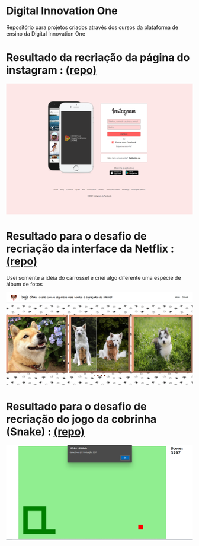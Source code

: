 # Digital Innovation One

Repositório para projetos criados através dos cursos da plataforma de ensino da Digital Innovation One

#

# Resultado da recriação da página do instagram : <a href="https://github.com/lucian-af/digital-innovation-one/tree/main/recriando-home-instagran" target="_blank">(repo)</a>

<img src="./recriando-home-instagran/assets/img-final.png" alt="Imagem do projeto do instagram concluído"/>

#

# Resultado para o desafio de recriação da interface da Netflix : <a href="https://github.com/lucian-af/digital-innovation-one/tree/main/recriando-home-netflix" target="_blank">(repo)</a>

Usei somente a idéia do carrossel e criei algo diferente uma espécie de álbum de fotos

<img src="./recriando-home-netflix/assets/imgs/img-final.png" alt="Imagem do projeto da netflix concluído"/>

#

# Resultado para o desafio de recriação do jogo da cobrinha (Snake) : <a href="https://github.com/lucian-af/digital-innovation-one/tree/main/recriando-jogo-cobrinha" target="_blank">(repo)</a>

<img src="./recriando-jogo-cobrinha/assets/img-final.png" alt="Imagem do projeto da cobrinha concluído"/>
